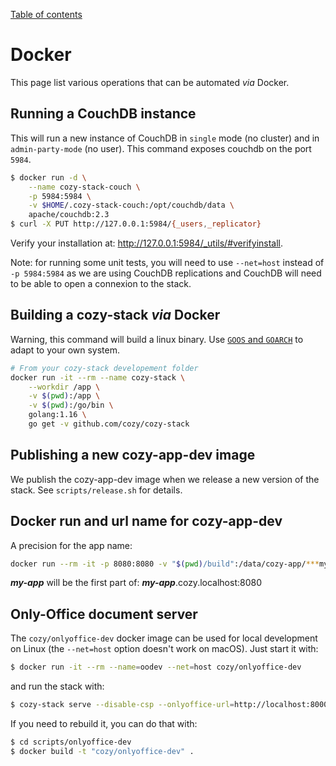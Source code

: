 [Table of contents](README.md#table-of-contents)

# Docker

This page list various operations that can be automated _via_ Docker.

## Running a CouchDB instance

This will run a new instance of CouchDB in `single` mode (no cluster) and in
`admin-party-mode` (no user). This command exposes couchdb on the port `5984`.

```bash
$ docker run -d \
    --name cozy-stack-couch \
    -p 5984:5984 \
    -v $HOME/.cozy-stack-couch:/opt/couchdb/data \
    apache/couchdb:2.3
$ curl -X PUT http://127.0.0.1:5984/{_users,_replicator}
```

Verify your installation at: http://127.0.0.1:5984/_utils/#verifyinstall.

Note: for running some unit tests, you will need to use `--net=host` instead of
`-p 5984:5984` as we are using CouchDB replications and CouchDB will need to be
able to open a connexion to the stack.

## Building a cozy-stack _via_ Docker

Warning, this command will build a linux binary. Use
[`GOOS` and `GOARCH`](https://golang.org/doc/install/source#environment) to
adapt to your own system.

```bash
# From your cozy-stack developement folder
docker run -it --rm --name cozy-stack \
    --workdir /app \
    -v $(pwd):/app \
    -v $(pwd):/go/bin \
    golang:1.16 \
    go get -v github.com/cozy/cozy-stack
```

## Publishing a new cozy-app-dev image

We publish the cozy-app-dev image when we release a new version of the stack.
See `scripts/release.sh` for details.

## Docker run and url name for cozy-app-dev

A precision for the app name:

```bash
docker run --rm -it -p 8080:8080 -v "$(pwd)/build":/data/cozy-app/***my-app*** cozy/cozy-app-dev
```

***my-app*** will be the first part of: ***my-app***.cozy.localhost:8080

## Only-Office document server

The `cozy/onlyoffice-dev` docker image can be used for local development on
Linux (the `--net=host` option doesn't work on macOS). Just start it with:

```bash
$ docker run -it --rm --name=oodev --net=host cozy/onlyoffice-dev
```

and run the stack with:

```bash
$ cozy-stack serve --disable-csp --onlyoffice-url=http://localhost:8000/ --onlyoffice-inbox-secret=inbox_secret --onlyoffice-outbox-secret=outbox_secret
```

If you need to rebuild it, you can do that with:

```bash
$ cd scripts/onlyoffice-dev
$ docker build -t "cozy/onlyoffice-dev" .
```
